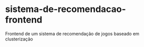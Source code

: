 # sistema-de-recomendacao-frontend
Frontend de um sistema de recomendação de jogos baseado em clusterização
